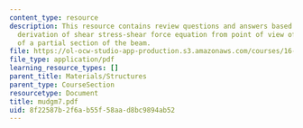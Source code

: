 ```yaml
---
content_type: resource
description: This resource contains review questions and answers based on re-examining
  derivation of shear stress-shear force equation from point of view of equilibrium
  of a partial section of the beam.
file: https://ol-ocw-studio-app-production.s3.amazonaws.com/courses/16-01-unified-engineering-i-ii-iii-iv-fall-2005-spring-2006/8f22587b2f6ab55f58aad8bc9894ab52_mudgm7.pdf
file_type: application/pdf
learning_resource_types: []
parent_title: Materials/Structures
parent_type: CourseSection
resourcetype: Document
title: mudgm7.pdf
uid: 8f22587b-2f6a-b55f-58aa-d8bc9894ab52
---
```

